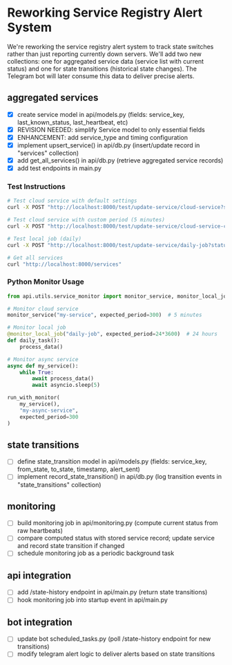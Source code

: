# Reworking Service Registry Alert System
We're reworking the service registry alert system to track state switches rather than just reporting currently down servers. We'll add two new collections: one for aggregated service data (service list with current status) and one for state transitions (historical state changes). The Telegram bot will later consume this data to deliver precise alerts.

## aggregated services
- [x] create service model in api/models.py (fields: service_key, last_known_status, last_heartbeat, etc)
- [x] REVISION NEEDED: simplify Service model to only essential fields
- [x] ENHANCEMENT: add service_type and timing configuration
- [x] implement upsert_service() in api/db.py (insert/update record in "services" collection)
- [x] add get_all_services() in api/db.py (retrieve aggregated service records)
- [x] add test endpoints in main.py

### Test Instructions
```bash
# Test cloud service with default settings
curl -X POST "http://localhost:8000/test/update-service/cloud-service?status=alive"

# Test cloud service with custom period (5 minutes)
curl -X POST "http://localhost:8000/test/update-service/cloud-service-custom?status=alive&expected_period=300"

# Test local job (daily)
curl -X POST "http://localhost:8000/test/update-service/daily-job?status=alive&service_type=local_job&expected_period=86400"

# Get all services
curl "http://localhost:8000/services"
```

### Python Monitor Usage
```python
from api.utils.service_monitor import monitor_service, monitor_local_job, run_with_monitor

# Monitor cloud service
monitor_service("my-service", expected_period=300)  # 5 minutes

# Monitor local job
@monitor_local_job("daily-job", expected_period=24*3600)  # 24 hours
def daily_task():
    process_data()

# Monitor async service
async def my_service():
    while True:
        await process_data()
        await asyncio.sleep(5)

run_with_monitor(
    my_service(),
    "my-async-service",
    expected_period=300
)
```

## state transitions
- [ ] define state_transition model in api/models.py (fields: service_key, from_state, to_state, timestamp, alert_sent)
- [ ] implement record_state_transition() in api/db.py (log transition events in "state_transitions" collection)

## monitoring
- [ ] build monitoring job in api/monitoring.py (compute current status from raw heartbeats)
- [ ] compare computed status with stored service record; update service and record state transition if changed
- [ ] schedule monitoring job as a periodic background task

## api integration
- [ ] add /state-history endpoint in api/main.py (return state transitions)
- [ ] hook monitoring job into startup event in api/main.py

## bot integration
- [ ] update bot scheduled_tasks.py (poll /state-history endpoint for new transitions)
- [ ] modify telegram alert logic to deliver alerts based on state transitions